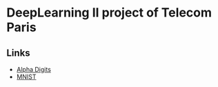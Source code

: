 # DeepLearning II project of Telecom Paris

## Links

* [Alpha Digits](https://cs.nyu.edu/~roweis/data.html)
* [MNIST](http://yann.lecun.com/exdb/)